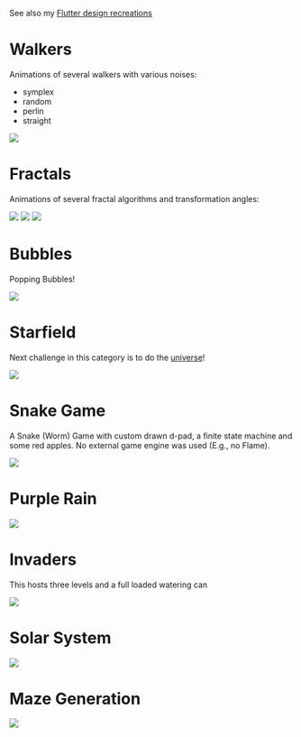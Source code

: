 See also my [Flutter design recreations](https://github.com/Nolence/flutter_designs)

# Walkers

Animations of several walkers with various noises:
 * symplex
 * random
 * perlin
 * straight

![](assets/walkers/noise.gif)


# Fractals
Animations of several fractal algorithms and transformation angles:

![](assets/fractals/l_system.gif)
![](assets/fractals/simple.gif)
![](assets/fractals/space.gif)


# Bubbles
Popping Bubbles!

![](assets/bubbles/bubbles.gif)

# Starfield
Next challenge in this category is to do the [universe](https://www.youtube.com/watch?v=ZZY9YE7rZJw&t=0s)!

![](assets/starfield/starfield.gif)

# Snake Game
A Snake (Worm) Game with custom drawn d-pad, a finite state machine and some red apples. No external game engine was used (E.g., no Flame).

![](assets/snake_game/snake_game.gif)


# Purple Rain

![](assets/purple_rain/purple_rain.gif)

# Invaders
This hosts three levels and a full loaded watering can

![](assets/invaders/invaders.gif)

# Solar System

![](assets/solar_system/solar_system.gif)

# Maze Generation

![](assets/maze_generator/maze_generator.gif)

